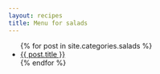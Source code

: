 ```yaml
---
layout: recipes
title: Menu for salads
---
```


  <ul>
    {% for post in site.categories.salads %}
      <li><a href="{{ post.url | prepend: site.baseurl }}">{{ post.title }}</a></li>
    {% endfor %}
  </ul>
